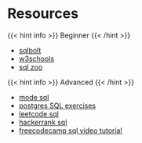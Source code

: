 # Resources
{{< hint info >}}
Beginner
{{< /hint >}}
- [sqlbolt](https://sqlbolt.com/)
- [w3schools](https://www.w3schools.com/sql/)
- [sql zoo](https://www.sqlzoo.net/wiki/SQL_Tutorial)

{{< hint info >}}
Advanced
{{< /hint >}}
- [mode sql](https://mode.com/sql-tutorial)
- [postgres SQL exercises](https://pgexercises.com/)
- [leetcode sql](https://leetcode.com/problemset/database/)
- [hackerrank sql](https://www.hackerrank.com/domains/sql)
- [freecodecamp sql video tutorial](https://www.youtube.com/watch?v=HXV3zeQKqGY)